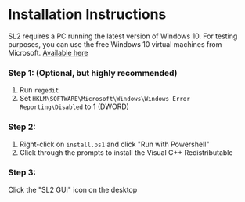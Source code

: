# Installation Instructions

SL2 requires a PC running the latest version of Windows 10. For testing purposes, you can use the free Windows 10 virtual machines from Microsoft. [Available here](https://developer.microsoft.com/en-us/microsoft-edge/tools/vms/)

### Step 1: (Optional, but highly recommended)
1. Run `regedit`
2. Set `HKLM\SOFTWARE\Microsoft\Windows\Windows Error Reporting\Disabled` to 1 (DWORD)

### Step 2:
1. Right-click on `install.ps1` and click "Run with Powershell"
2. Click through the prompts to install the Visual C++ Redistributable

### Step 3:
Click the "SL2 GUI" icon on the desktop
